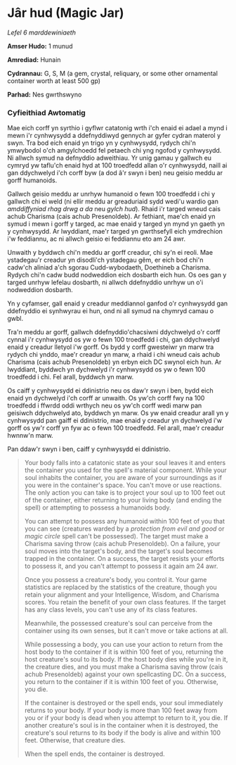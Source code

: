 # Jâr hud (Magic Jar)

*Lefel 6 marddewiniaeth*

**Amser Hudo:** 1 munud

**Amrediad:** Hunain

**Cydrannau:** G, S, M (a gem, crystal, reliquary, or some other ornamental container worth at least 500 gp)

**Parhad:** Nes gwrthswyno

### Cyfieithiad Awtomatig

Mae eich corff yn syrthio i gyflwr catatonig wrth i'ch enaid ei adael a mynd i mewn i'r cynhwysydd a ddefnyddiwyd gennych ar gyfer cydran materol y swyn. Tra bod eich enaid yn trigo yn y cynhwysydd, rydych chi'n ymwybodol o'ch amgylchoedd fel petaech chi yng ngofod y cynhwysydd. Ni allwch symud na defnyddio adweithiau. Yr unig gamau y gallwch eu cymryd yw taflu'ch enaid hyd at 100 troedfedd allan o'r cynhwysydd, naill ai gan ddychwelyd i'ch corff byw (a dod â'r swyn i ben) neu geisio meddu ar gorff humanoids.

Gallwch geisio meddu ar unrhyw humanoid o fewn 100 troedfedd i chi y gallwch chi ei weld (ni ellir meddu ar greaduriaid sydd wedi'u wardio gan *amddiffyniad rhag drwg a da* neu *gylch hud*). Rhaid i'r targed wneud cais achub Charisma (cais achub Presenoldeb). Ar fethiant, mae'ch enaid yn symud i mewn i gorff y targed, ac mae enaid y targed yn mynd yn gaeth yn y cynhwysydd. Ar lwyddiant, mae'r targed yn gwrthsefyll eich ymdrechion i'w feddiannu, ac ni allwch geisio ei feddiannu eto am 24 awr.

Unwaith y byddwch chi'n meddu ar gorff creadur, chi sy'n ei reoli. Mae ystadegau'r creadur yn disodli'ch ystadegau gêm, er eich bod chi'n cadw'ch aliniad a'ch sgorau Cudd-wybodaeth, Doethineb a Charisma. Rydych chi'n cadw budd nodweddion eich dosbarth eich hun. Os oes gan y targed unrhyw lefelau dosbarth, ni allwch ddefnyddio unrhyw un o'i nodweddion dosbarth.

Yn y cyfamser, gall enaid y creadur meddiannol ganfod o'r cynhwysydd gan ddefnyddio ei synhwyrau ei hun, ond ni all symud na chymryd camau o gwbl.

Tra'n meddu ar gorff, gallwch ddefnyddio'chacsiwni ddychwelyd o'r corff cynnal i'r cynhwysydd os yw o fewn 100 troedfedd i chi, gan ddychwelyd enaid y creadur lletyol i'w gorff. Os bydd y corff gwesteiwr yn marw tra rydych chi ynddo, mae'r creadur yn marw, a rhaid i chi wneud cais achub Charisma (cais achub Presenoldeb) yn erbyn eich DC swynol eich hun. Ar lwyddiant, byddwch yn dychwelyd i'r cynhwysydd os yw o fewn 100 troedfedd i chi. Fel arall, byddwch yn marw.

Os caiff y cynhwysydd ei ddinistrio neu os daw'r swyn i ben, bydd eich enaid yn dychwelyd i'ch corff ar unwaith. Os yw'ch corff fwy na 100 troedfedd i ffwrdd oddi wrthych neu os yw'ch corff wedi marw pan geisiwch ddychwelyd ato, byddwch yn marw. Os yw enaid creadur arall yn y cynhwysydd pan gaiff ei ddinistrio, mae enaid y creadur yn dychwelyd i'w gorff os yw'r corff yn fyw ac o fewn 100 troedfedd. Fel arall, mae'r creadur hwnnw'n marw.

Pan ddaw'r swyn i ben, caiff y cynhwysydd ei ddinistrio.

>  Your body falls into a catatonic state as your soul leaves it and enters the container you used for the spell's material component. While your soul inhabits the container, you are aware of your surroundings as if you were in the container's space. You can't move or use reactions. The only action you can take is to project your soul up to 100 feet out of the container, either returning to your living body (and ending the spell) or attempting to possess a humanoids body.
>  
>  You can attempt to possess any humanoid within 100 feet of you that you can see (creatures warded by a *protection from evil and good* or *magic circle* spell can't be possessed). The target must make a Charisma saving throw (cais achub Presenoldeb). On a failure, your soul moves into the target's body, and the target's soul becomes trapped in the container. On a success, the target resists your efforts to possess it, and you can't attempt to possess it again am 24 awr.
>  
>  Once you possess a creature's body, you control it. Your game statistics are replaced by the statistics of the creature, though you retain your alignment and your Intelligence, Wisdom, and Charisma scores. You retain the benefit of your own class features. If the target has any class levels, you can't use any of its class features.
>  
>  Meanwhile, the possessed creature's soul can perceive from the container using its own senses, but it can't move or take actions at all.
>  
>  While possessing a body, you can use your action to return from the host body to the container if it is within 100 feet of you, returning the host creature's soul to its body. If the host body dies while you're in it, the creature dies, and you must make a Charisma saving throw (cais achub Presenoldeb) against your own spellcasting DC. On a success, you return to the container if it is within 100 feet of you. Otherwise, you die.
>  
>  If the container is destroyed or the spell ends, your soul immediately returns to your body. If your body is more than 100 feet away from you or if your body is dead when you attempt to return to it, you die. If another creature's soul is in the container when it is destroyed, the creature's soul returns to its body if the body is alive and within 100 feet. Otherwise, that creature dies.
>  
>  When the spell ends, the container is destroyed.
